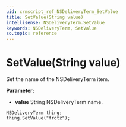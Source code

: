 ```yaml
---
uid: crmscript_ref_NSDeliveryTerm_SetValue
title: SetValue(String value)
intellisense: NSDeliveryTerm.SetValue
keywords: NSDeliveryTerm, SetValue
so.topic: reference
---
```


# SetValue(String value)

Set the name of the NSDeliveryTerm item.

**Parameter:** 
* **value** String NSDeliveryTerm name.

```crmscript
NSDeliveryTerm thing;
thing.SetValue("frotz");
```

